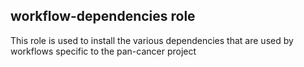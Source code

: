 workflow-dependencies role
--------------------------

This role is used to install the various dependencies that are used by workflows
specific to the pan-cancer project
